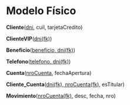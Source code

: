 # Modelo Físico

**Cliente**(<u>dni</u>, cuil, tarjetaCredito)

**ClienteVIP**(<u>dni(fk)</u>)

**Beneficio**(<u>beneficio, dni(fk)</u>)

**Telefono**(<u>telefono, dni(fk)</u>)

**Cuenta**(<u>nroCuenta</u>, fechaApertura)

**Cliente_Cuenta**(<u>dni(fk), nroCuenta(fk)</u>, esTitular)

**Movimiento**(<u>nroCuenta(fk)</u>, desc, fecha, nro)
